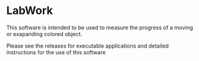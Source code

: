 # LabWork
This software is intended to be used to measure the progress of a moving or exapanding colored object.

Please see the releases for executable applications and detailed instructions for the use of this software
